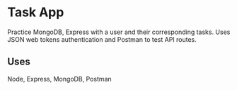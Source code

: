 # Task App

Practice MongoDB, Express with a user and their corresponding tasks. Uses JSON web tokens authentication and Postman to test API routes. 

## Uses
Node, Express, MongoDB, Postman